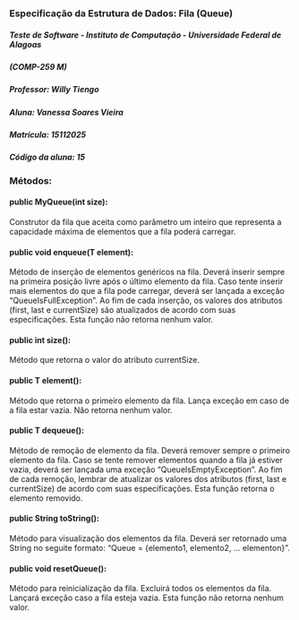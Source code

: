 
### Especificação da Estrutura de Dados: Fila (Queue)
##### Teste de Software - Instituto de Computação - Universidade Federal de Alagoas
##### (COMP-259 M)
##### Professor: Willy Tiengo
##### Aluna: Vanessa Soares Vieira
##### Matrícula: 15112025
##### Código da aluna: 15

### Métodos:
#### public MyQueue(int size):
Construtor da fila que aceita como parâmetro um inteiro que representa a capacidade máxima de elementos que a fila poderá carregar.

#### public void enqueue(T element):
Método de inserção de elementos genéricos na fila. Deverá inserir sempre na primeira posição livre após o último elemento da fila.
Caso tente inserir mais elementos do que a fila pode carregar, deverá ser lançada a exceção “QueueIsFullException”.
Ao fim de cada inserção, os valores dos atributos (first, last e currentSize) são atualizados de acordo com suas especificações.
Esta função não retorna nenhum valor.

#### public int size():
Método que retorna o valor do atributo currentSize.

#### public T element():
Método que retorna o primeiro elemento da fila. Lança exceção em caso de a fila estar vazia. Não retorna nenhum valor.

#### public T dequeue():
Método de remoção de elemento da fila. Deverá remover sempre o primeiro elemento da fila.
Caso se tente remover elementos quando a fila já estiver vazia, deverá ser lançada uma exceção “QueueIsEmptyException”.
Ao fim de cada remoção, lembrar de atualizar os valores dos atributos (first, last e currentSize) de acordo com suas especificações.
Esta função retorna o elemento removido.

#### public String toString():
Método para visualização dos elementos da fila. Deverá ser retornado uma String no seguite formato: “Queue = {elemento1, elemento2, … elementon}”.

#### public void resetQueue():
Método para reinicialização da fila. Excluirá todos os elementos da fila. Lançará exceção caso a fila esteja vazia.
Esta função não retorna nenhum valor.
